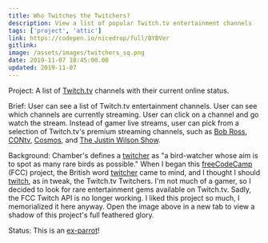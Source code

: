 ```yaml
---
title: Who Twitches the Twitchers?
description: View a list of popular Twitch.tv entertainment channels
tags: ['project', 'attic']
link: https://codepen.io/nicedrop/full/BYBVer
gitlink:
image: /assets/images/twitchers_sq.png
date: 2019-11-07 18:45:00.00
updated: 2019-11-07
---
```


Project: A list of [Twitch.tv](https://www.twitch.tv/ 'Live streaming entertainment website') channels with their current online status.

Brief: User can see a list of Twitch.tv entertainment channels. User can see which channels are currently streaming. User can click on a channel and go watch the stream. Instead of gamer live streams, user can pick from a selection of Twitch.tv's premium streaming channels, such as [Bob Ross](https://www.twitch.tv/bobross 'The Joy of Painting'), [CONtv](https://www.twitch.tv/contv '24/7 TV and movies you never asked for'), [Cosmos](https://www.twitch.tv/cosmos 'Carl Sagan takes a personal voyage'), and [The Justin Wilson Show](https://www.twitch.tv/thejustinwilsonshow 'I garontee!').

Background: Chamber's defines a [twitcher](https://chambers.co.uk/search/?query=twitcher&title=21st 'Definition of twitcher') as "a bird-watcher whose aim is to spot as many rare birds as possible." When I began this [freeCodeCamp](https://www.freecodecamp.org 'freeCodeCamp website') (FCC) project, the British word [twitcher](https://www.britishbirdlovers.co.uk/bird-watching-for-beginners/what-is-a-twitcher 'Article on twitchers') came to mind, and I thought I should [twitch](https://chambers.co.uk/search/?query=twitch&title=thes 'Thesaurus entry for twitch'), as in tweak, the Twitch.tv Twitchers. I'm not much of a gamer, so I decided to look for rare entertainment gems available on Twitch.tv. Sadly, the FCC Twitch API is no longer working. I liked this project so much, I memorialized it here anyway. Open the image above in a new tab to view a shadow of this project's full feathered glory.

Status: This is an [ex-parrot](https://en.wikipedia.org/wiki/Dead_Parrot_sketch 'Monty Python - Dead Parrot Sketch')!
